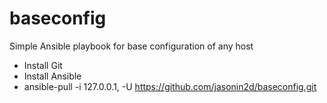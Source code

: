 # baseconfig

Simple Ansible playbook for base configuration of any host

* Install Git
* Install Ansible
* ansible-pull -i 127.0.0.1, -U https://github.com/jasonin2d/baseconfig.git
